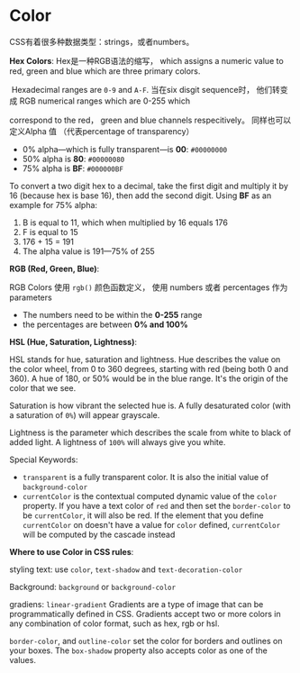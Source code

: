 # Color



CSS有着很多种数据类型：strings，或者numbers。



**Hex Colors**: Hex是一种RGB语法的缩写， which assigns a numeric value to red, green and blue which are three primary colors.

​	Hexadecimal ranges are `0-9` and `A-F`. 当在six disgit sequence时， 他们转变成 RGB numerical ranges which are 0-255 which

correspond to the red， green and blue channels respecitively。 同样也可以定义Alpha 值 （代表percentage of transparency）

- 0% alpha—which is fully transparent—is **00**: `#00000000`
- 50% alpha is **80**: `#00000080`
- 75% alpha is **BF**: `#000000BF`



To convert a two digit hex to a decimal, take the first digit and multiply it by 16 (because hex is base 16), then add the second digit. Using **BF** as an example for 75% alpha:

1. B is equal to 11, which when multiplied by 16 equals 176
2. F is equal to 15
3. 176 + 15 = 191
4. The alpha value is 191—75% of 255



**RGB (Red, Green, Blue)**:

RGB Colors 使用 `rgb()` 颜色函数定义， 使用  numbers 或者 percentages 作为 parameters

- The numbers need to be within the **0-255** range
-  the percentages are between **0% and 100%‌**



**HSL (Hue, Saturation, Lightness)**:

HSL stands for hue, saturation and lightness. Hue describes the value on the color wheel, from 0 to 360 degrees, starting with red (being both 0 and 360). A hue of 180, or 50% would be in the blue range. It's the origin of the color that we see.

Saturation is how vibrant the selected hue is. A fully desaturated color (with a saturation of `0%`) will appear grayscale. 

Lightness is the parameter which describes the scale from white to black of added light. A lightness of `100%` will always give you white.



Special Keywords:

- `transparent` is a fully transparent color. It is also the initial value of `background-color`
- `currentColor` is the contextual computed dynamic value of the `color` property. If you have a text color of `red` and then set the `border-color` to be `currentColor`, it will also be red. If the element that you define `currentColor` on doesn't have a value for `color` defined, `currentColor` will be computed by the cascade instead





**Where to use Color in CSS rules**:

styling text: use `color`, `text-shadow` and `text-decoration-color`

Background: `background` or `background-color`

gradiens: `linear-gradient`  Gradients are a type of image that can be programmatically defined in CSS. Gradients accept two or more colors in any combination of color format, such as hex, rgb or hsl.

`border-color`, and `outline-color` set the color for borders and outlines on your boxes. The `box-shadow` property also accepts color as one of the values.











